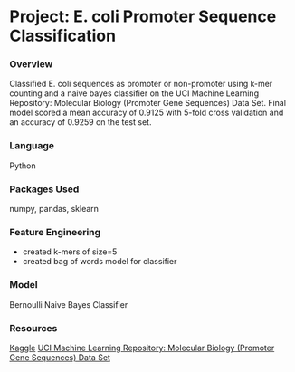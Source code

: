 # Project: E. coli Promoter Sequence Classification

### Overview
Classified E. coli sequences as promoter or non-promoter using k-mer counting and a naive bayes classifier on the UCI Machine Learning Repository: Molecular Biology (Promoter Gene Sequences) Data Set.
Final model scored a mean accuracy of 0.9125 with 5-fold cross validation and an accuracy of 0.9259 on the test set.

### Language
Python

### Packages Used
numpy, pandas, sklearn

### Feature Engineering
- created k-mers of size=5 
- created bag of words model for classifier

### Model
Bernoulli Naive Bayes Classifier

### Resources
[Kaggle](https://www.kaggle.com/)
[UCI Machine Learning Repository: Molecular Biology (Promoter Gene Sequences) Data Set](https://archive.ics.uci.edu/ml/datasets/Molecular+Biology+%28Promoter+Gene+Sequences%29\
)
